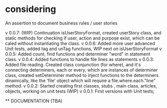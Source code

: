 # considering
An assertion to document business rules / user stories

v 0.0.7:  (WIP) Continuation isUserStoryFormat, created userStory class, and static methods for checking if user, action and purpose exist, which can be caled without instantiating the class.
v 0.0.6:  Added more user advanced Unit tests, added tag and unTag functions, WIP next on isUserStoryFormat
v 0.0.5:  Added count, find functions and determiner "word" in statement class.
v 0.0.4:  Added functions to handle file lines as statements
v 0.0.3:  Added file reading. Created class conjunction (for where), and it's connecting determiners, each or every, which are instances of determiner class, created setDeterminer method to inject functions to the determiners dinamically, like the 'file' object which will require a file.where.each."line" method.
v 0.0.2:  Started creating first classes, stubs , main class, articles, objects, working on unit tests (WIP)
v 0.0.1:  First versions with Unit tests;

** DOCUMENTATION (TBA)